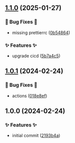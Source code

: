 ## [1.1.0](https://github.com/AtomiCloud/actions.cache-go/compare/v1.0.1...v1.1.0) (2025-01-27)


### 🐛 Bug Fixes 🐛

* missing prettierrc ([0b54864](https://github.com/AtomiCloud/actions.cache-go/commit/0b54864dc4fce3d7df0f6c615f2571562d7e8029))


### ✨ Features ✨

* upgrade cicd ([5b7a4c5](https://github.com/AtomiCloud/actions.cache-go/commit/5b7a4c5fb9aeadb4b1758597623861983c03cd7f))

## [1.0.1](https://github.com/AtomiCloud/actions.cache-go/compare/v1.0.0...v1.0.1) (2024-02-24)


### 🐛 Bug Fixes 🐛

* actions ([018e8ef](https://github.com/AtomiCloud/actions.cache-go/commit/018e8ef6fb0a478cfe1f01f6fbbbf53e0c0458c1))

## 1.0.0 (2024-02-24)


### ✨ Features ✨

* initial commit ([2193b4a](https://github.com/AtomiCloud/actions.cache-go/commit/2193b4a1efe98535b8318d00f1ba07ec72ca5268))
